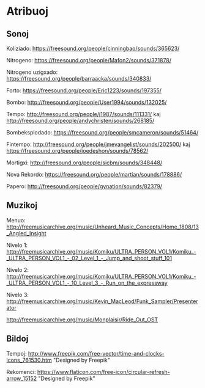 # Atribuoj

## Sonoj

Koliziado: https://freesound.org/people/cinningbao/sounds/365623/

Nitrogeno: https://freesound.org/people/Mafon2/sounds/371878/

Nitrogeno uzigxado: https://freesound.org/people/barraacka/sounds/340833/

Forto: https://freesound.org/people/Eric1223/sounds/197355/

Bombo: http://freesound.org/people/User1994/sounds/132025/

Tempo: http://freesound.org/people/j1987/sounds/111331/ kaj http://freesound.org/people/andychristen/sounds/268185/

Bombeksplodado: https://freesound.org/people/smcameron/sounds/51464/

Fintempo: http://freesound.org/people/jmevangelist/sounds/202500/ kaj https://freesound.org/people/joedeshon/sounds/78562/

Mortigxi: http://freesound.org/people/sicbm/sounds/348448/

Nova Rekordo: https://freesound.org/people/martian/sounds/178886/

Papero: http://freesound.org/people/gynation/sounds/82379/

## Muzikoj

Menuo: http://freemusicarchive.org/music/Unheard_Music_Concepts/Home_1808/13_Angled_Insight

Nivelo 1: http://freemusicarchive.org/music/Komiku/ULTRA_PERSON_VOL1/Komiku_-_ULTRA_PERSON_VOL1_-_02_Level_1_-_Jump_and_shoot_stuff_101

Nivelo 2: http://freemusicarchive.org/music/Komiku/ULTRA_PERSON_VOL1/Komiku_-_ULTRA_PERSON_VOL1_-_10_Level_3_-_Run_on_the_expressway

Nivelo 3: http://freemusicarchive.org/music/Kevin_MacLeod/Funk_Sampler/Presenterator

http://freemusicarchive.org/music/Monplaisir/Ride_Out_OST

## Bildoj

Tempoj: http://www.freepik.com/free-vector/time-and-clocks-icons_761530.htm "Designed by Freepik"

Rekomenci: https://www.flaticon.com/free-icon/circular-refresh-arrow_15152 "Designed by Freepik"
